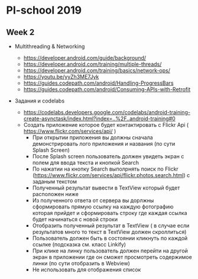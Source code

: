 # PI-school 2019


## Week 2
- Multithreading & Networking
  - https://developer.android.com/guide/background/
  - https://developer.android.com/training/multiple-threads/
  - https://developer.android.com/training/basics/network-ops/
  - https://youtu.be/yyZh3ME7Jyk 
  - https://guides.codepath.com/android/Handling-ProgressBars
  - https://guides.codepath.com/android/Consuming-APIs-with-Retrofit

 - Задания и codelabs
   - https://codelabs.developers.google.com/codelabs/android-training-create-asynctask/index.html?index=..%2F..android-training#0
   - Создать приложение которое будет контактировать с Flickr Api ( https://www.flickr.com/services/api/ ) 
     - При открытии приложения вы должны сначала демонстрировать лого приложения и названия (по сути Splash Screen)
     - После  Splash screen пользователь должен увидеть экран с полем для ввода текста и кнопкой Search
     - По нажатии на кнопку Search выполрнять поиск по Flickr (https://www.flickr.com/services/api/flickr.photos.search.html) с заданым текстом
     - Полученный результат вывести в TextView который будет расположен ниже
     - Из полученного ответа от сервера вы дорлжны сформировать прямую ссылку на каждую фотографию которая прийдет и сформировать строку где каждая ссылка будет начинаться с новой строки
     - Отобразить полученный результат в TextView ( в случае если результатов много то текст в TextView должен скроллиться)
     - Пользователь должен быть в состоянии кликнуть по каждой ссылке (подсказка см. класс Linkify)
     - При клике на линку пользователь должен перейти на другой экран в приложении где он сможет просмотреть содержимое линки (по сути отобразить в Webview)
     - Не использовать для отображения список
